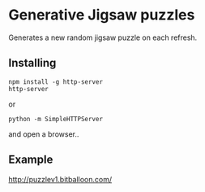 # Generative Jigsaw puzzles

Generates a new random jigsaw puzzle on each refresh.

## Installing

```
npm install -g http-server
http-server
```

or

```
python -m SimpleHTTPServer
```

and open a browser..

## Example

http://puzzlev1.bitballoon.com/



